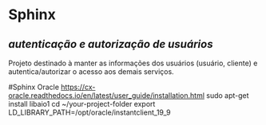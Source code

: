 # Sphinx 
_autenticação e autorização de usuários_
-----------------------------------------
Projeto destinado à manter as informações dos usuários (usuário, cliente) e autentica/autorizar o acesso aos demais serviços.

#Sphinx
Oracle 
https://cx-oracle.readthedocs.io/en/latest/user_guide/installation.html
sudo apt-get install libaio1
cd ~/your-project-folder
export LD_LIBRARY_PATH=/opt/oracle/instantclient_19_9
